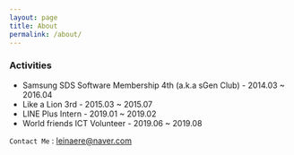```yaml
---
layout: page
title: About
permalink: /about/
---
```


### Activities

* Samsung SDS Software Membership 4th (a.k.a sGen Club) - 2014.03 ~ 2016.04
* Like a Lion 3rd - 2015.03 ~ 2015.07
* LINE Plus Intern - 2019.01 ~ 2019.02
* World friends ICT Volunteer - 2019.06 ~ 2019.08

`Contact Me` : [leinaere@naver.com](mailto:leinaere@naver.com)
